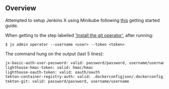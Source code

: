 ## Overview

Attempted to setup Jenkins X using Minikube following [this](https://jenkins-x.io/v3/admin/platforms/minikube/) getting started guide.

When getting to the step labelled ['Install the git operator'](https://jenkins-x.io/v3/admin/setup/operator/), after running:

`$ jx admin operator --username <user> --token <token>`

The command hung on the output (last 5 lines):

```bash
jx-basic-auth-user-password: valid: password/password, username/username
lighthouse-hmac-token: valid: hmac/hmac
lighthouse-oauth-token: valid: oauth/oauth
tekton-container-registry-auth: valid: .dockerconfigjson/.dockerconfigjson
tekton-git: valid: password/password, username/username
```

